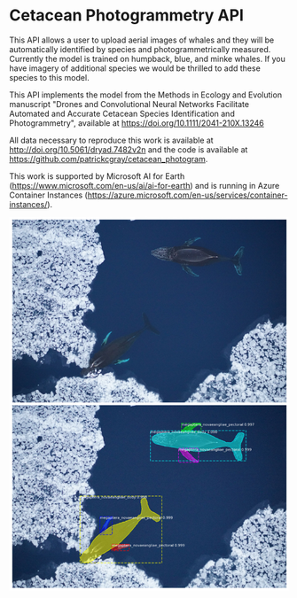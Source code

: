 # Cetacean Photogrammetry API

This API allows a user to upload aerial images of whales and they will be automatically identified by species and photogrammetrically measured. Currently the model is trained on humpback, blue, and minke whales. If you have imagery of additional species we would be thrilled to add these species to this model.

This API implements the model from the Methods in Ecology and Evolution manuscript "Drones and Convolutional Neural Networks Facilitate Automated and Accurate Cetacean Species Identification and Photogrammetry", available at https://doi.org/10.1111/2041-210X.13246

All data necessary to reproduce this work is available at http://doi.org/10.5061/dryad.7482v2n and the code is available at https://github.com/patrickcgray/cetacean_photogram.

This work is supported by Microsoft AI for Earth (https://www.microsoft.com/en-us/ai/ai-for-earth) and is running in Azure Container Instances (https://azure.microsoft.com/en-us/services/container-instances/). 

![Humpbacks identified and measured](https://github.com/patrickcgray/cetacean_photogram_api/blob/master/data/humpbacks_measured_from_drone.jpg?raw=true)

